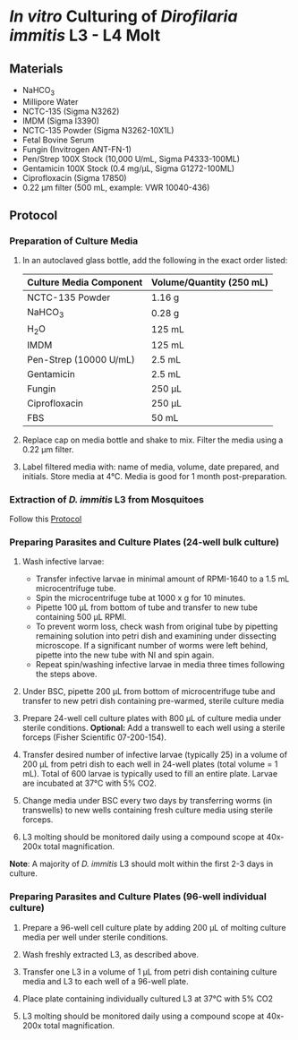 # *In vitro* Culturing of *Dirofilaria immitis* L3 - L4 Molt

## Materials
- NaHCO<sub>3</sub>
- Millipore Water
- NCTC-135 (Sigma N3262)
- IMDM (Sigma I3390)
- NCTC-135 Powder (Sigma N3262-10X1L)
- Fetal Bovine Serum
- Fungin (Invitrogen ANT-FN-1)
- Pen/Strep 100X Stock (10,000 U/mL, Sigma P4333-100ML)
- Gentamicin 100X Stock (0.4 mg/µL, Sigma G1272-100ML)
- Ciprofloxacin (Sigma 17850)
- 0.22 µm filter (500 mL, example: VWR 10040-436)

## Protocol
### Preparation of Culture Media
1. In an autoclaved glass bottle, add the following in the exact order listed:

    | Culture Media Component    | Volume/Quantity (250 mL)        |
    |----------------------------|----------------------------------------|
    |NCTC-135 Powder                   |1.16 g                                   |
    |NaHCO<sub>3</sub>                   |0.28 g                                    |
    |H<sub>2</sub>O                  |125 mL                                   |
    |IMDM                   |125 mL                                   |
    |Pen-Strep (10000 U/mL)   |2.5 mL |
    |Gentamicin |2.5 mL        |
    |Fungin                   |250 µL                                   |
    |Ciprofloxacin                  |250 µL                                   |
    |FBS       |50 mL                                    |

2. Replace cap on media bottle and shake to mix. Filter the media using a 0.22 µm filter.

3. Label filtered media with: name of media, volume, date prepared, and initials. Store media at 4°C. Media is good for 1 month post-preparation.

### Extraction of *D. immitis* L3 from Mosquitoes

Follow this [Protocol](../L3_Extraction/L3_Extraction.md)

### Preparing Parasites and Culture Plates (24-well bulk culture)

1. Wash infective larvae:
    - Transfer infective larvae in minimal amount of RPMI-1640 to a 1.5 mL microcentrifuge tube.
    - Spin the microcentrifuge tube at 1000 x g for 10 minutes.
    - Pipette 100 μL from bottom of tube and transfer to new tube containing 500 μL RPMI.
    - To prevent worm loss, check wash from original tube by pipetting remaining solution into petri dish and examining under dissecting microscope. If a significant number of worms were left behind, pipette into the new tube with NI and spin again.
    - Repeat spin/washing infective larvae in media three times following the steps above.

2. Under BSC, pipette 200 μL from bottom of microcentrifuge tube and transfer to new petri dish containing pre-warmed, sterile culture media

3. Prepare 24-well cell culture plates with 800 µL of culture media under sterile conditions. **Optional:** Add a transwell to each well using a sterile forceps (Fisher Scientific 07-200-154).

4. Transfer desired number of infective larvae (typically 25) in a volume of 200 µL from petri dish to each
well in 24-well plates (total volume = 1 mL). Total of 600 larvae is typically used to fill an entire plate. Larvae are incubated at 37°C with 5% CO2.

5. Change media under BSC every two days by transferring worms (in transwells) to new wells containing fresh culture media using sterile forceps.

6. L3 molting should be monitored daily using a compound scope at 40x-200x total magnification.

**Note**: A majority of *D. immitis* L3 should molt within the first 2-3 days in culture.


### Preparing Parasites and Culture Plates (96-well individual culture)

1. Prepare a 96-well cell culture plate by adding 200 µL of molting culture media per well under sterile conditions.

2. Wash freshly extracted L3, as described above.

3. Transfer one L3 in a volume of 1 µL from petri dish containing culture media and L3 to each well of a 96-well plate.

4. Place plate containing individually cultured L3 at 37°C with 5% CO2

5. L3 molting should be monitored daily using a compound scope at 40x-200x total magnification.
